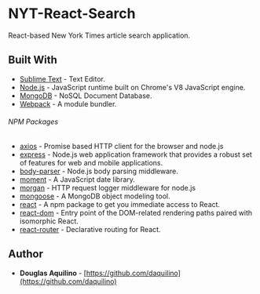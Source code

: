 # NYT-React-Search
React-based New York Times article search application.



## Built With

* [Sublime Text](https://www.sublimetext.com/) - Text Editor.
* [Node.js](https://nodejs.org) - JavaScript runtime built on Chrome's V8 JavaScript engine.
* [MongoDB](https://www.mongodb.com/) - NoSQL Document Database.
* [Webpack](https://www.npmjs.com/package/webpack) - A module bundler.

###### NPM Packages
* [axios](https://www.npmjs.com/package/axios) - Promise based HTTP client for the browser and node.js
* [express](https://www.npmjs.com/package/express) - Node.js web application framework that provides a robust set of features for web and mobile applications.
* [body-parser](https://www.npmjs.com/package/body-parser) - Node.js body parsing middleware.
* [moment](https://www.npmjs.com/package/moment) - A JavaScript date library.
* [morgan](https://www.npmjs.com/package/morgan) - HTTP request logger middleware for node.js
* [mongoose](https://www.npmjs.com/package/mongoose) - A MongoDB object modeling tool.
* [react](https://www.npmjs.com/package/react) -  A npm package to get you immediate access to React.
* [react-dom](https://www.npmjs.com/package/react-dom)	-  Entry point of the DOM-related rendering paths paired with isomorphic React.
* [react-router](https://www.npmjs.com/package/react-router) - Declarative routing for React.



## Author

* **Douglas Aquilino** - [https://github.com/daquilino](https://github.com/daquilino)
